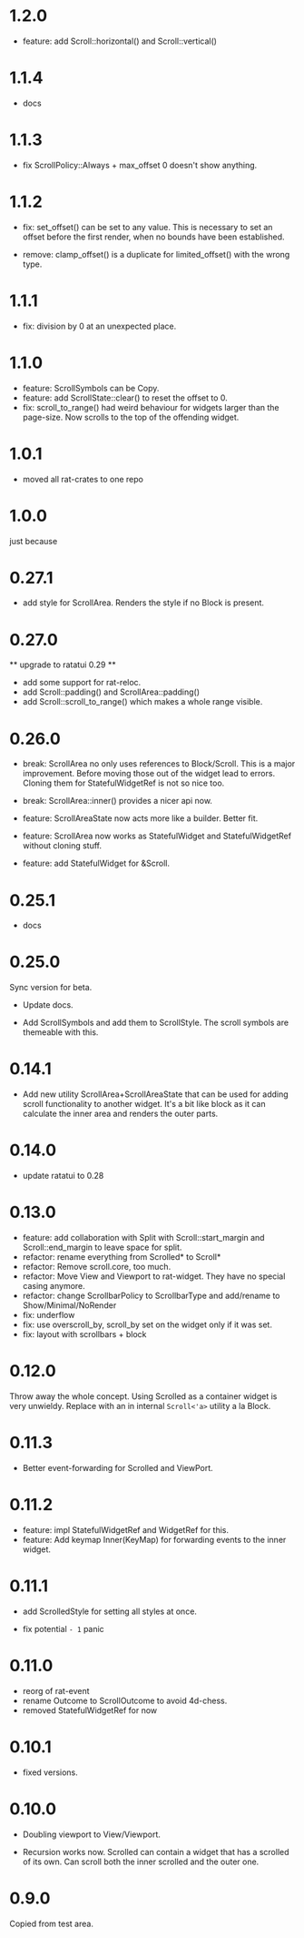 # 1.2.0

* feature: add Scroll::horizontal() and Scroll::vertical()

# 1.1.4

* docs

# 1.1.3

* fix ScrollPolicy::Always + max_offset 0 doesn't show anything.

# 1.1.2

* fix: set_offset() can be set to any value. This is necessary to set
  an offset before the first render, when no bounds have been established.

* remove: clamp_offset() is a duplicate for limited_offset() with the wrong type.

# 1.1.1

* fix: division by 0 at an unexpected place.

# 1.1.0

* feature: ScrollSymbols can be Copy.
* feature: add ScrollState::clear() to reset the offset to 0.
* fix: scroll_to_range() had weird behaviour for widgets larger than
  the page-size. Now scrolls to the top of the offending widget.

# 1.0.1

* moved all rat-crates to one repo

# 1.0.0

just because

# 0.27.1

* add style for ScrollArea. Renders the style if no Block is present.

# 0.27.0

** upgrade to ratatui 0.29 **

* add some support for rat-reloc.
* add Scroll::padding() and ScrollArea::padding()
* add Scroll::scroll_to_range() which makes a whole range visible.

# 0.26.0

* break: ScrollArea no only uses references to Block/Scroll. This is a
  major improvement. Before moving those out of the widget lead to errors.
  Cloning them for StatefulWidgetRef is not so nice too.
* break: ScrollArea::inner() provides a nicer api now.
* feature: ScrollAreaState now acts more like a builder. Better fit.
* feature: ScrollArea now works as StatefulWidget and StatefulWidgetRef
  without cloning stuff.

* feature: add StatefulWidget for &Scroll.

# 0.25.1

* docs

# 0.25.0

Sync version for beta.

* Update docs.

* Add ScrollSymbols and add them to ScrollStyle.
  The scroll symbols are themeable with this.

# 0.14.1

* Add new utility ScrollArea+ScrollAreaState that can be used
  for adding scroll functionality to another widget. It's a
  bit like block as it can calculate the inner area and renders
  the outer parts.

# 0.14.0

* update ratatui to 0.28

# 0.13.0

* feature: add collaboration with Split with Scroll::start_margin
  and Scroll::end_margin to leave space for split.
* refactor: rename everything from Scrolled* to Scroll*
* refactor: Remove scroll.core, too much.
* refactor: Move View and Viewport to rat-widget. They have no
  special casing anymore.
* refactor: change ScrollbarPolicy to ScrollbarType and add/rename to Show/Minimal/NoRender
* fix: underflow
* fix: use overscroll_by, scroll_by set on the widget only if it was set.
* fix: layout with scrollbars + block

# 0.12.0

Throw away the whole concept. Using Scrolled as a container widget is
very unwieldy. Replace with an in internal `Scroll<'a>` utility a la Block.

# 0.11.3

* Better event-forwarding for Scrolled and ViewPort.

# 0.11.2

* feature: impl StatefulWidgetRef and WidgetRef for this.
* feature: Add keymap Inner(KeyMap) for forwarding events to the inner widget.

# 0.11.1

* add ScrolledStyle for setting all styles at once.

* fix potential `- 1` panic

# 0.11.0

* reorg of rat-event
* rename Outcome to ScrollOutcome to avoid 4d-chess.
* removed StatefulWidgetRef for now

# 0.10.1

* fixed versions.

# 0.10.0

* Doubling viewport to View/Viewport.

* Recursion works now. Scrolled can contain a widget that has a
  scrolled of its own. Can scroll both the inner scrolled and the
  outer one.

# 0.9.0

Copied from test area. 
